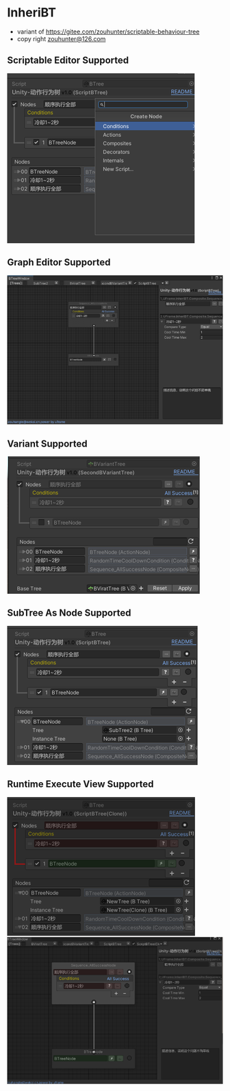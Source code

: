 # InheriBT 
- variant of https://gitee.com/zouhunter/scriptable-behaviour-tree
- copy right zouhunter@126.com

## Scriptable Editor Supported
![scriptable.png](Docs/scriptable.png)


## Graph Editor Supported
![graph.png](https://github.com/zouhunter/InheriBT/blob/main/Docs/graph.png)

## Variant Supported
![deepvariant.png](Docs/deepvariant.png)

## SubTree As Node Supported
![subtree.png](Docs/subtree.png)

## Runtime Execute View Supported
![debug.png](Docs/debug.png)
![graph_debug.png](Docs/graph_debug.png)
